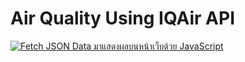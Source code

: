# Air Quality Using IQAir API

[![Fetch JSON Data มาแสดงผลบนหน้าเว็บด้วย JavaScript](https://img.youtube.com/vi/Fe_3MXAb0UM/maxresdefault.jpg)](https://www.youtube.com/watch?v=Fe_3MXAb0UM)
